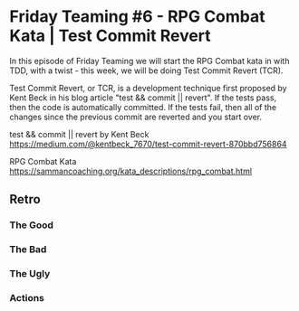 # Friday Teaming #6 - RPG Combat Kata | Test Commit Revert

In this episode of Friday Teaming we will start the RPG Combat kata in  with TDD, with a twist - this week, we will be 
doing Test Commit Revert (TCR).

Test Commit Revert, or TCR, is a development technique first proposed by Kent Beck in his blog article "test && commit 
|| revert". If the tests pass, then the code is automatically committed. If the tests fail, then all of the changes 
since the previous commit are reverted and you start over.

test && commit || revert by Kent Beck
https://medium.com/@kentbeck_7670/test-commit-revert-870bbd756864

RPG Combat Kata
https://sammancoaching.org/kata_descriptions/rpg_combat.html


## Retro

### The Good

### The Bad

### The Ugly

### Actions



